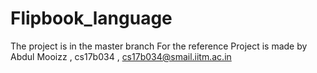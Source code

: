 # Flipbook_language

The project is in the master branch 
For the reference Project is made by Abdul Mooizz , cs17b034 , cs17b034@smail.iitm.ac.in
